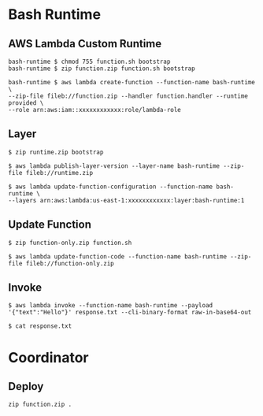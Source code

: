 # Bash Runtime 

## AWS Lambda Custom Runtime 

```shell
bash-runtime $ chmod 755 function.sh bootstrap
bash-runtime $ zip function.zip function.sh bootstrap

bash-runtime $ aws lambda create-function --function-name bash-runtime \
--zip-file fileb://function.zip --handler function.handler --runtime provided \
--role arn:aws:iam::xxxxxxxxxxxx:role/lambda-role
```

## Layer

```shell
$ zip runtime.zip bootstrap

$ aws lambda publish-layer-version --layer-name bash-runtime --zip-file fileb://runtime.zip

$ aws lambda update-function-configuration --function-name bash-runtime \
--layers arn:aws:lambda:us-east-1:xxxxxxxxxxxx:layer:bash-runtime:1
```

## Update Function

```shell
$ zip function-only.zip function.sh

$ aws lambda update-function-code --function-name bash-runtime --zip-file fileb://function-only.zip
```

## Invoke 

```shell
$ aws lambda invoke --function-name bash-runtime --payload '{"text":"Hello"}' response.txt --cli-binary-format raw-in-base64-out

$ cat response.txt
```

# Coordinator

## Deploy

```shell
zip function.zip .
```